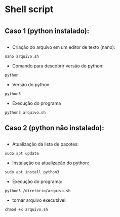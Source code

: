 # Shell script <h1>

## Caso 1 (python instalado): <h2> 

* Criação do arquivo em um editor de texto (nano): 

`nano arquivo.sh`

* Comando para descobrir versão do python:

`python`

* Versão do python:

`python3` 

* Execução do programa

`python3 arquivo.sh`

## Caso 2 (python não instalado): <h2>

* Atualização da lista de pacotes:

`sudo apt update`

* Instalação ou atualização do python:

`sudo apt install python3`

* Execução do programa:

`python3 /diretório/arquivo.sh`

* tornar arquivo executável:
 
`chmod +x arquivo.sh`
